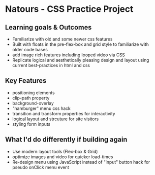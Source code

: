 # Natours - CSS Practice Project

## Learning goals & Outcomes

- Familiarize with old and some newer css features
- Built with floats in the pre-flex-box and grid style to familiarize with older code bases
- add image rich features including looped video via CSS
- Replicate logical and aesthetically pleasing design and layout using current best-practices in html and css

## Key Features

- positioning elements
- clip-path property
- background-overlay
- "hamburger" menu css hack
- transition and transform properties for interactivity
- logical layout and strcuture for site visitors
- styling form inputs

## What I'd do differently if building again

- Use modern layout tools (Flex-box & Grid)
- optimize images and video for quicker load-times
- Re-design menu using JavaScript instead of "input" button hack for pseudo onClick menu event
